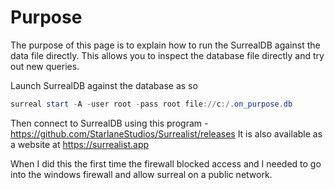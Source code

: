 # Purpose

The purpose of this page is to explain how to run the SurrealDB against the data file directly. This allows you to inspect the database file directly and try out new queries.

Launch SurrealDB against the database as so

```PowerShell
surreal start -A -user root -pass root file://c:/.on_purpose.db
```

Then connect to SurrealDB using this program - https://github.com/StarlaneStudios/Surrealist/releases
It is also available as a website at <https://surrealist.app>

When I did this the first time the firewall blocked access and I needed to go into the windows firewall and allow surreal on a public network.
